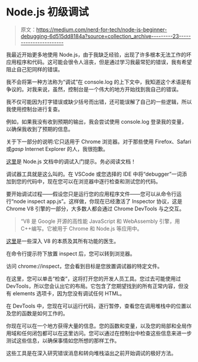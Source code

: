 # Node.js 初级调试

> 原文：<https://medium.com/nerd-for-tech/node-js-beginner-debugging-6d515dd8184a?source=collection_archive---------23----------------------->

我最近开始更多地使用 Node.js，由于我缺乏经验，出现了许多根本无法工作的坏应用程序和代码。这可能会很令人沮丧，但是通过学习我最常犯的错误，我有希望阻止自己犯同样的错误。

我不会将第一种方法称为“调试”在 console.log 的上下文中，我知道这个术语是有争议的。对我来说，虽然，控制台是一个伟大的地方开始找到我自己的错误。

我不仅可能因为打字错误或缺少括号而出错，还可能误解了自己的一些逻辑，所以我使用控制台进行复查。

例如，如果我没有收到预期的输出，我会尝试使用 console.log 登录我的变量，以确保我收到了预期的信息。

关于下一部分的说明:它只适用于 Chrome 浏览器。对于那些使用 Firefox、Safari 或*gasp* Internet Explorer 的人，我很抱歉。

[这里](https://nodejs.org/en/docs/guides/debugging-getting-started/)是 Node.js 文档中的调试入门提示。务必阅读文档！

调试器工具就是这么叫的。在 VSCode 或您选择的 IDE 中将“debugger”一词添加到您的代码中，现在您可以在浏览器中逐行检查和测试您的代码。

要开始调试过程——假设您只是运行您的应用程序文件——您可以从命令行运行“node inspect app.js”。这样做，你现在已经激活了 Inspector 协议，这是 Chrome V8 引擎的一部分，大多数人都会通过 Chrome DevTools 与之交互。

> “V8 是 Google 开源的高性能 JavaScript 和 WebAssembly 引擎，用 C++编写。它被用于 Chrome 和 Node.js 等应用中。

[这里](https://v8.dev/docs)是一些深入 V8 的本质及其所有功能的医生。

在命令行提示符下放置 inspect 后，您可以转到浏览器。

访问 chrome://inspect，您会看到目标是您放置调试器的特定文件。

在这里，您可以单击“检查”，这将打开您的开发人员工具。您过去可能使用过 DevTools，所以您会认出它的布局。它包含了您期望找到的所有正常内容，但没有 elements 选项卡，因为您没有调试任何 HTML。

在 DevTools 中，您现在可以运行代码，逐行暂停，查看您在调用堆栈中的位置以及您的函数是如何工作的。

你现在可以在一个地方获得大量的信息。您的函数和变量，以及您的局部和全局作用域和任何闭包都可以在这里访问。您可以通过在控制台中检查这些信息来进一步测试这些信息，以确保事情如您所想的那样工作。

这些工具是在深入研究错误消息和转向堆栈溢出之前开始调试的极好方法。